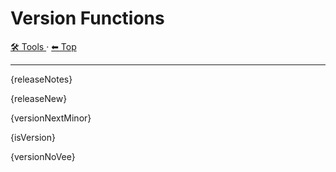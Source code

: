 # Version Functions

<!-- TEMPLATE toolHeader 2 -->
[🛠️ Tools ](./index.md) &middot; [⬅ Top ](../index.md)
<hr />

{releaseNotes}

{releaseNew}

{versionNextMinor}

{isVersion}

{versionNoVee}
